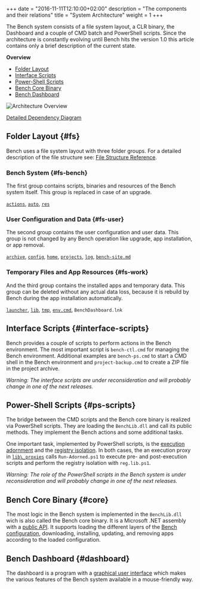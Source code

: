 +++
date = "2016-11-11T12:10:00+02:00"
description = "The components and their relations"
title = "System Architecture"
weight = 1
+++

The Bench system consists of a file system layout, a CLR binary, the Dashboard
and a couple of CMD batch and PowerShell scripts.
Since the architecture is constantly evolving until Bench hits the version 1.0
this article contains only a brief description of the current state.
<!--more-->

**Overview**

* [Folder Layout](#fs)
* [Interface Scripts](#interface-scripts)
* [Power-Shell Scripts](#ps-scripts)
* [Bench Core Binary](#core)
* [Bench Dashboard](#dashboard)

![Architecture Overview](/img/architecture.svg)

[Detailed Dependency Diagram](/img/dependencies.svg)

## Folder Layout {#fs}
Bench uses a file system layout with three folder groups.
For a detailed description of the file structure see:
[File Structure Reference](/ref/file-structure).

### Bench System {#fs-bench}
The first group contains scripts, binaries and resources
of the Bench system itself.
This group is replaced in case of an upgrade.

[`actions`](/ref/file-structure/#action-dir),
[`auto`](/ref/file-structure/#auto-dir),
[`res`](/ref/file-structure/#res-dir)

### User Configuration and Data {#fs-user}
The second group contains the user configuration
and user data.
This group is not changed by any Bench operation
like upgrade, app installation, or app removal.

[`archive`](/ref/file-structure/#archive-dir),
[`config`](/ref/file-structure/#config-dir),
[`home`](/ref/file-structure/#home-dir),
[`projects`](/ref/file-structure/#projects-dir),
[`log`](/ref/file-structure/#log-dir),
[`bench-site.md`](/ref/file-structure/#bench-site)

### Temporary Files and App Resources {#fs-work}
And the third group contains the installed apps
and temporary data.
This group can be deleted without any actual data loss,
because it is rebuild by Bench during the app installation
automatically.

[`launcher`](/ref/file-structure/#launcher-dir),
[`lib`](/ref/file-structure/#lib-dir),
[`tmp`](/ref/file-structure/#tmp-dir),
[`env.cmd`](/ref/file-structure/#env),
`BenchDashboard.lnk`

## Interface Scripts {#interface-scripts}
Bench provides a couple of scripts to perform actions in the Bench environment.
The most important script is `bench-ctl.cmd` for managing
the Bench environment.
Additional examples are `bench-ps.cmd` to start a CMD shell in the Bench
environment and `project-backup.cmd` to create a ZIP file in the project archive.

_Warning: The interface scripts are under reconsideration and will probably
change in one of the next releases._

## Power-Shell Scripts {#ps-scripts}
The bridge between the CMD scripts and the Bench core binary is realized
via PowerShell scripts.
They are loading the `BenchLib.dll` and call its public methods.
They implement the Bench actions and some additional tasks.

One important task, implemented by PowerShell scripts, is the
[execution adornment](/guide/isolation/#execution-adornment)
and the
[registry isolation](/guide/isolation/#registry-isolation).
In both cases, the an execution proxy in
[`lib\_proxies`](/ref/file-structure/#lib-proxies-dir)
calls `Run-Adorned.ps1` to execute pre- and post-execution scripts
and perform the registry isolation with `reg.lib.ps1`.

_Warning: The role of the PowerShell scripts in the Bench system
is under reconsideration and will probably change in one of the next releases._

## Bench Core Binary {#core}
The most logic in the Bench system is implemented in the `BenchLib.dll`
wich is also called the Bench core binary.
It is a Microsoft .NET assembly with a [public API](/ref/clr-api).
It supports loading the different layers of the
[Bench configuration](/ref/config), downloading, installing, updating,
and removing apps according to the loaded configuration.

## Bench Dashboard {#dashboard}
The dashboard is a program with a [graphical user interface](/ref/dashboard)
which makes the various features of the Bench system available
in a mouse-friendly way.
